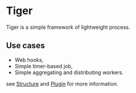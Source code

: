 # Tiger

Tiger is a simple framework of lightweight process.

## Use cases

 - Web hooks,
 - Simple timer-based job,
 - Simple aggregating and distributing workers.

see [Structure](./structure.md) and [Plugin](./plugin.md) for more information.
